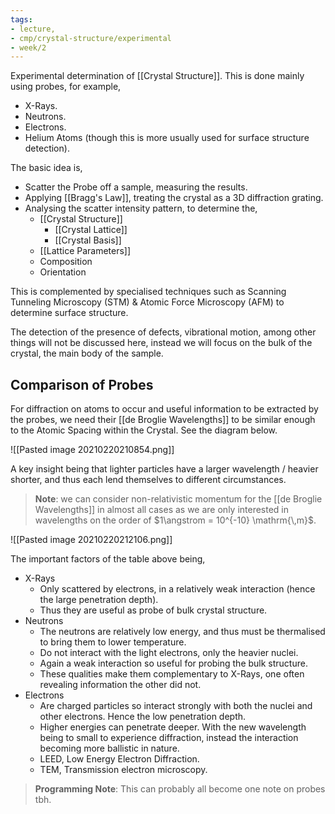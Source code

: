 ```yaml
---
tags:
- lecture,
- cmp/crystal-structure/experimental
- week/2
---
```


Experimental determination of [[Crystal Structure]]. This is done mainly using probes, for example,

- X-Rays.
- Neutrons.
- Electrons.
- Helium Atoms (though this is more usually used for surface structure detection).

The basic idea is,

- Scatter the Probe off a sample, measuring the results.
- Applying [[Bragg's Law]], treating the crystal as a 3D diffraction grating.
- Analysing the scatter intensity pattern, to determine the,
	- [[Crystal Structure]]
		- [[Crystal Lattice]]
		- [[Crystal Basis]]
	- [[Lattice Parameters]]
	- Composition
	- Orientation

This is complemented by specialised techniques such as Scanning Tunneling Microscopy (STM) & Atomic Force Microscopy (AFM) to determine surface structure.

The detection of the presence of defects, vibrational motion, among other things will not be discussed here, instead we will focus on the bulk of the crystal, the main body of the sample.

## Comparison of Probes

For diffraction on atoms to occur and useful information to be extracted by the probes, we need their [[de Broglie Wavelengths]] to be similar enough to the Atomic Spacing within the Crystal. See the diagram below.

![[Pasted image 20210220210854.png]]

A key insight being that lighter particles have a larger wavelength / heavier shorter, and thus each lend themselves to different circumstances.

> **Note**: we can consider non-relativistic momentum for the [[de Broglie Wavelengths]] in almost all cases as we are only interested in wavelengths on the order of $1\angstrom = 10^{-10} \mathrm{\,m}$.

![[Pasted image 20210220212106.png]]

The important factors of the table above being,

- X-Rays
	- Only scattered by electrons, in a relatively weak interaction (hence the large penetration depth).
	- Thus they are useful as probe of bulk crystal structure.
- Neutrons
	- The neutrons are relatively low energy, and thus must be thermalised to bring them to lower temperature.
	- Do not interact with the light electrons, only the heavier nuclei.
	- Again a weak interaction so useful for probing the bulk structure.
	- These qualities make them complementary to X-Rays, one often revealing information the other did not.
- Electrons
	- Are charged particles so interact strongly with both the nuclei and other electrons. Hence the low penetration depth.
	- Higher energies can penetrate deeper. With the new wavelength being to small to experience diffraction, instead the interaction becoming more ballistic in nature.
	- LEED, Low Energy Electron Diffraction.
	- TEM, Transmission electron microscopy.

> **Programming Note**: This can probably all become one note on probes tbh.
